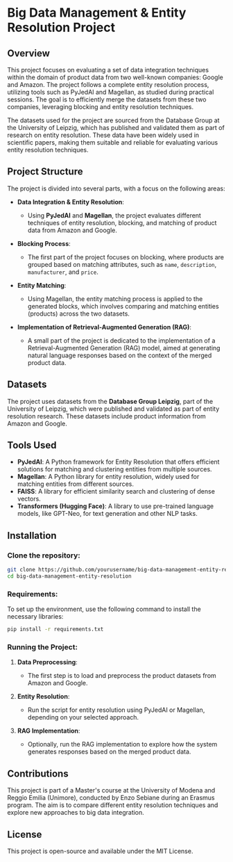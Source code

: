 # Big Data Management & Entity Resolution Project

## Overview

This project focuses on evaluating a set of data integration techniques within the domain of product data from two well-known companies: Google and Amazon. The project follows a complete entity resolution process, utilizing tools such as PyJedAI and Magellan, as studied during practical sessions. The goal is to efficiently merge the datasets from these two companies, leveraging blocking and entity resolution techniques.

The datasets used for the project are sourced from the Database Group at the University of Leipzig, which has published and validated them as part of research on entity resolution. These data have been widely used in scientific papers, making them suitable and reliable for evaluating various entity resolution techniques.

## Project Structure

The project is divided into several parts, with a focus on the following areas:

- **Data Integration & Entity Resolution**: 
   - Using **PyJedAI** and **Magellan**, the project evaluates different techniques of entity resolution, blocking, and matching of product data from Amazon and Google.
   
- **Blocking Process**:
   - The first part of the project focuses on blocking, where products are grouped based on matching attributes, such as `name`, `description`, `manufacturer`, and `price`.
   
- **Entity Matching**:
   - Using Magellan, the entity matching process is applied to the generated blocks, which involves comparing and matching entities (products) across the two datasets.

- **Implementation of Retrieval-Augmented Generation (RAG)**:
   - A small part of the project is dedicated to the implementation of a Retrieval-Augmented Generation (RAG) model, aimed at generating natural language responses based on the context of the merged product data.

## Datasets

The project uses datasets from the **Database Group Leipzig**, part of the University of Leipzig, which were published and validated as part of entity resolution research. These datasets include product information from Amazon and Google.

## Tools Used

- **PyJedAI**: A Python framework for Entity Resolution that offers efficient solutions for matching and clustering entities from multiple sources.
- **Magellan**: A Python library for entity resolution, widely used for matching entities from different sources.
- **FAISS**: A library for efficient similarity search and clustering of dense vectors.
- **Transformers (Hugging Face)**: A library to use pre-trained language models, like GPT-Neo, for text generation and other NLP tasks.

## Installation

### Clone the repository:

```bash
git clone https://github.com/yourusername/big-data-management-entity-resolution.git
cd big-data-management-entity-resolution
```

### Requirements:

To set up the environment, use the following command to install the necessary libraries:

```bash
pip install -r requirements.txt
```

### Running the Project:

1. **Data Preprocessing**:
   - The first step is to load and preprocess the product datasets from Amazon and Google.

2. **Entity Resolution**:
   - Run the script for entity resolution using PyJedAI or Magellan, depending on your selected approach.

3. **RAG Implementation**:
   - Optionally, run the RAG implementation to explore how the system generates responses based on the merged product data.

## Contributions

This project is part of a Master's course at the University of Modena and Reggio Emilia (Unimore), conducted by Enzo Sebiane during an Erasmus program. The aim is to compare different entity resolution techniques and explore new approaches to big data integration.

## License

This project is open-source and available under the MIT License.

